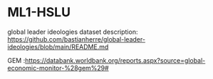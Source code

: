 # ML1-HSLU
 
global leader ideologies dataset description: https://github.com/bastianherre/global-leader-ideologies/blob/main/README.md

GEM :https://databank.worldbank.org/reports.aspx?source=global-economic-monitor-%28gem%29#
